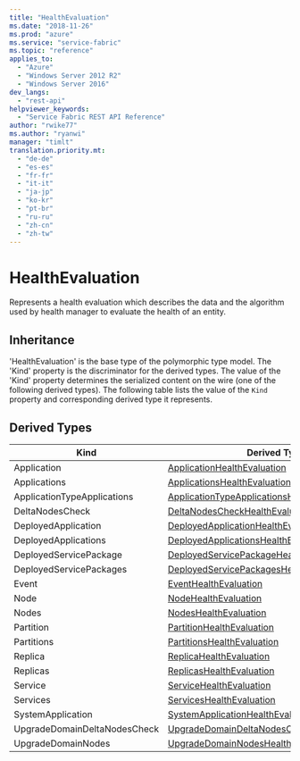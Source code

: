 ```yaml
---
title: "HealthEvaluation"
ms.date: "2018-11-26"
ms.prod: "azure"
ms.service: "service-fabric"
ms.topic: "reference"
applies_to: 
  - "Azure"
  - "Windows Server 2012 R2"
  - "Windows Server 2016"
dev_langs: 
  - "rest-api"
helpviewer_keywords: 
  - "Service Fabric REST API Reference"
author: "rwike77"
ms.author: "ryanwi"
manager: "timlt"
translation.priority.mt: 
  - "de-de"
  - "es-es"
  - "fr-fr"
  - "it-it"
  - "ja-jp"
  - "ko-kr"
  - "pt-br"
  - "ru-ru"
  - "zh-cn"
  - "zh-tw"
---
```

# HealthEvaluation

Represents a health evaluation which describes the data and the algorithm used by health manager to evaluate the health of an entity.
## Inheritance

'HealthEvaluation' is the base type of the polymorphic type model. The 'Kind' property is the discriminator for the derived types. 
The value of the 'Kind' property determines the serialized content on the wire (one of the following derived types). 
The following table lists the value of the `Kind` property and corresponding derived type it represents.
## Derived Types

| Kind | Derived Type |
| --- | --- | 
| Application | [ApplicationHealthEvaluation](sfclient-v64-model-applicationhealthevaluation.md) |
| Applications | [ApplicationsHealthEvaluation](sfclient-v64-model-applicationshealthevaluation.md) |
| ApplicationTypeApplications | [ApplicationTypeApplicationsHealthEvaluation](sfclient-v64-model-applicationtypeapplicationshealthevaluation.md) |
| DeltaNodesCheck | [DeltaNodesCheckHealthEvaluation](sfclient-v64-model-deltanodescheckhealthevaluation.md) |
| DeployedApplication | [DeployedApplicationHealthEvaluation](sfclient-v64-model-deployedapplicationhealthevaluation.md) |
| DeployedApplications | [DeployedApplicationsHealthEvaluation](sfclient-v64-model-deployedapplicationshealthevaluation.md) |
| DeployedServicePackage | [DeployedServicePackageHealthEvaluation](sfclient-v64-model-deployedservicepackagehealthevaluation.md) |
| DeployedServicePackages | [DeployedServicePackagesHealthEvaluation](sfclient-v64-model-deployedservicepackageshealthevaluation.md) |
| Event | [EventHealthEvaluation](sfclient-v64-model-eventhealthevaluation.md) |
| Node | [NodeHealthEvaluation](sfclient-v64-model-nodehealthevaluation.md) |
| Nodes | [NodesHealthEvaluation](sfclient-v64-model-nodeshealthevaluation.md) |
| Partition | [PartitionHealthEvaluation](sfclient-v64-model-partitionhealthevaluation.md) |
| Partitions | [PartitionsHealthEvaluation](sfclient-v64-model-partitionshealthevaluation.md) |
| Replica | [ReplicaHealthEvaluation](sfclient-v64-model-replicahealthevaluation.md) |
| Replicas | [ReplicasHealthEvaluation](sfclient-v64-model-replicashealthevaluation.md) |
| Service | [ServiceHealthEvaluation](sfclient-v64-model-servicehealthevaluation.md) |
| Services | [ServicesHealthEvaluation](sfclient-v64-model-serviceshealthevaluation.md) |
| SystemApplication | [SystemApplicationHealthEvaluation](sfclient-v64-model-systemapplicationhealthevaluation.md) |
| UpgradeDomainDeltaNodesCheck | [UpgradeDomainDeltaNodesCheckHealthEvaluation](sfclient-v64-model-upgradedomaindeltanodescheckhealthevaluation.md) |
| UpgradeDomainNodes | [UpgradeDomainNodesHealthEvaluation](sfclient-v64-model-upgradedomainnodeshealthevaluation.md) |

